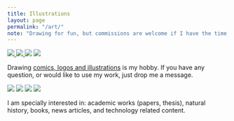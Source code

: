 ```yaml
---
title: Illustrations
layout: page
permalink: "/art/"
note: "Drawing for fun, but commissions are welcome if I have the time."
---
```


<div class="ui small images">
    <a href="/art/alonzo-and-lambda/">
    	<img src="/assets/pages/art/alonzo_and_lambda_by_kinow-d5tqvau.png">
    </a>
    <a href="/art/jean-luc-picard/">
        <img src="/assets/pages/art/jean-luc-picard-original-size.jpg">
    </a>
    <img src="/assets/pages/art/daienny-lima-compare.jpg">
    <img src="/assets/pages/art/stink-bug-smaller.png">
</div>

Drawing <a href="http://kinow.deviantart.com/gallery/">comics, logos and illustrations</a>
is my hobby. If you have any question, or would like to use my work,
just drop me a message.

<div class="ui small images">
    <img src="/assets/pages/art/dog.png">
    <img src="/assets/pages/art/o-corvo.png">
    <img src="/assets/pages/art/southern-royal-albatross.png">
    <img src="/assets/pages/art/terra_celta_s_vocal_elcio_by_kinow-dau42sh.png">
</div>

I am specially interested in: academic works (papers, thesis), natural history, books, news articles,
and technology related content.
